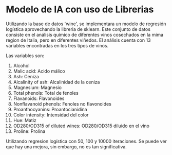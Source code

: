 # Modelo de IA con uso de Librerias

Utilizando la base de datos 'wine', se implementara un modelo de regresión logística aprovechando la libreria de sklearn. Este conjunto de datos consiste en el análisis químico de diferentes vinos cosechados en la mima region de Italia, pero en diferentes viñedos. El análisis cuenta con 13 variables encontradas en los tres tipos de vinos.


Las variables son:

1) Alcohol 
2) Malic acid: Acido málico
3) Ash: Ceniza 
4) Alcalinity of ash: Alcalinidad de la ceniza
5) Magnesium: Magnesio
6) Total phenols: Total de fenoles
7) Flavanoids: Flavonoides
8) Nonflavanoid phenols: Fenoles no flavonoides 
9) Proanthocyanins: Proantocianidina
10) Color intensity: Intensidad del color 
11) Hue: Matiz 
12) OD280/OD315 of diluted wines: OD280/OD315 diluido en el vino
13) Proline: Prolina

Utilizando regresion logística con 50, 100 y 10000 iteraciones. Se puede ver que hay una mejora, sin embargo, no es tan significativa. 
